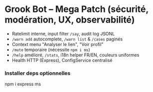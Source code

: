 # Grook Bot – Mega Patch (sécurité, modération, UX, observabilité)
- Ratelimit interne, input filter `/say`, audit log JSONL
- `/warn add` autocomplete, `/warn list` & `/cases` paginés
- Context menu "Analyser le lien", "Voir profil"
- `/mute` temporaire (nécessite `npm i ms`)
- `/help` amélioré, `/stats`, i18n helper FR/EN, couleurs uniformes
- Health HTTP (Express), ConfigService centralisé
### Installer deps optionnelles
npm i express ms
